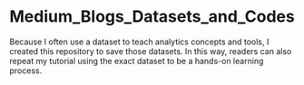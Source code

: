 # Medium_Blogs_Datasets_and_Codes
Because I often use a dataset to teach analytics concepts and tools, I created this repository to save those datasets. In this way, readers can also repeat my tutorial using the exact dataset to be a hands-on learning process.
